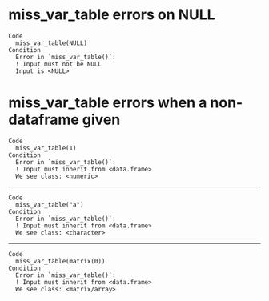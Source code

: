 # miss_var_table errors on NULL

    Code
      miss_var_table(NULL)
    Condition
      Error in `miss_var_table()`:
      ! Input must not be NULL
      Input is <NULL>

# miss_var_table errors when a non-dataframe given

    Code
      miss_var_table(1)
    Condition
      Error in `miss_var_table()`:
      ! Input must inherit from <data.frame>
      We see class: <numeric>

---

    Code
      miss_var_table("a")
    Condition
      Error in `miss_var_table()`:
      ! Input must inherit from <data.frame>
      We see class: <character>

---

    Code
      miss_var_table(matrix(0))
    Condition
      Error in `miss_var_table()`:
      ! Input must inherit from <data.frame>
      We see class: <matrix/array>

